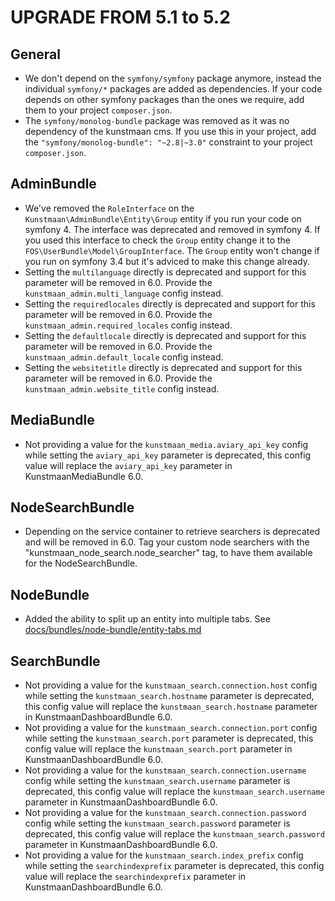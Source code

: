 UPGRADE FROM 5.1 to 5.2
=======================

General
-------

 * We don't depend on the `symfony/symfony` package anymore, instead the individual `symfony/*` packages are added as dependencies.
   If your code depends on other symfony packages than the ones we require, add them to your project `composer.json`.
 * The `symfony/monolog-bundle` package was removed as it was no dependency of the kunstmaan cms. If you use this in your project, add the `"symfony/monolog-bundle": "~2.8|~3.0"` constraint to your project `composer.json`.

AdminBundle
-----------

* We've removed the `RoleInterface` on the `Kunstmaan\AdminBundle\Entity\Group` entity if you run your code on symfony 4. 
  The interface was deprecated and removed in symfony 4. If you used this interface to check the `Group` entity change it to
  the `FOS\UserBundle\Model\GroupInterface`. The `Group` entity won't change if you run on symfony 3.4 but it's adviced to make 
  this change already.
 * Setting the `multilanguage` directly is deprecated and support for this parameter will be removed in 6.0. Provide the `kunstmaan_admin.multi_language` config instead.
 * Setting the `requiredlocales` directly is deprecated and support for this parameter will be removed in 6.0. Provide the `kunstmaan_admin.required_locales` config instead.
 * Setting the `defaultlocale` directly is deprecated and support for this parameter will be removed in 6.0. Provide the `kunstmaan_admin.default_locale` config instead.
 * Setting the `websitetitle` directly is deprecated and support for this parameter will be removed in 6.0. Provide the `kunstmaan_admin.website_title` config instead.

MediaBundle
-----------

 * Not providing a value for the `kunstmaan_media.aviary_api_key` config while setting the `aviary_api_key` parameter is deprecated, this config value will replace the `aviary_api_key` parameter in KunstmaanMediaBundle 6.0.

NodeSearchBundle
----------------

* Depending on the service container to retrieve searchers is deprecated and will be removed in 6.0. Tag your custom node
  searchers with the "kunstmaan_node_search.node_searcher" tag, to have them available for the NodeSearchBundle.

NodeBundle
----------

 * Added the ability to split up an entity into multiple tabs. See [docs/bundles/node-bundle/entity-tabs.md](docs/bundles/node-bundle/entity-tabs.md)

SearchBundle
------------

 * Not providing a value for the `kunstmaan_search.connection.host` config while setting the `kunstmaan_search.hostname` parameter is deprecated, this config value will replace the `kunstmaan_search.hostname` parameter in KunstmaanDashboardBundle 6.0.
 * Not providing a value for the `kunstmaan_search.connection.port` config while setting the `kunstmaan_search.port` parameter is deprecated, this config value will replace the `kunstmaan_search.port` parameter in KunstmaanDashboardBundle 6.0.
 * Not providing a value for the `kunstmaan_search.connection.username` config while setting the `kunstmaan_search.username` parameter is deprecated, this config value will replace the `kunstmaan_search.username` parameter in KunstmaanDashboardBundle 6.0.
 * Not providing a value for the `kunstmaan_search.connection.password` config while setting the `kunstmaan_search.password` parameter is deprecated, this config value will replace the `kunstmaan_search.password` parameter in KunstmaanDashboardBundle 6.0.
 * Not providing a value for the `kunstmaan_search.index_prefix` config while setting the `searchindexprefix` parameter is deprecated, this config value will replace the `searchindexprefix` parameter in KunstmaanDashboardBundle 6.0.
